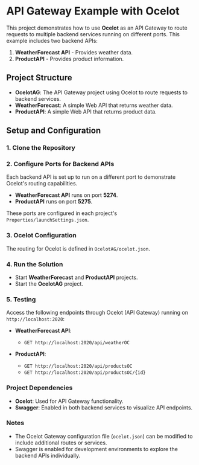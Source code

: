 # API Gateway Example with Ocelot

This project demonstrates how to use **Ocelot** as an API Gateway to route requests to multiple backend services running on different ports. This example includes two backend APIs:

1. **WeatherForecast API** - Provides weather data.
2. **ProductAPI** - Provides product information.

## Project Structure

- **OcelotAG**: The API Gateway project using Ocelot to route requests to backend services.
- **WeatherForecast**: A simple Web API that returns weather data.
- **ProductAPI**: A simple Web API that returns product data.

## Setup and Configuration

### 1. Clone the Repository

### 2. Configure Ports for Backend APIs

Each backend API is set up to run on a different port to demonstrate Ocelot's routing capabilities.

- **WeatherForecast API** runs on port **5274**.
- **ProductAPI** runs on port **5275**.

These ports are configured in each project's `Properties/launchSettings.json`.

### 3. Ocelot Configuration

The routing for Ocelot is defined in `OcelotAG/ocelot.json`.

### 4. Run the Solution

- Start **WeatherForecast** and **ProductAPI** projects.
- Start the **OcelotAG** project.

### 5. Testing

Access the following endpoints through Ocelot (API Gateway) running on `http://localhost:2020`:

- **WeatherForecast API**:

  - `GET http://localhost:2020/api/weatherOC`

- **ProductAPI**:
  - `GET http://localhost:2020/api/productsOC`
  - `GET http://localhost:2020/api/productsOC/{id}`

### Project Dependencies

- **Ocelot**: Used for API Gateway functionality.
- **Swagger**: Enabled in both backend services to visualize API endpoints.

### Notes

- The Ocelot Gateway configuration file (`ocelot.json`) can be modified to include additional routes or services.
- Swagger is enabled for development environments to explore the backend APIs individually.
